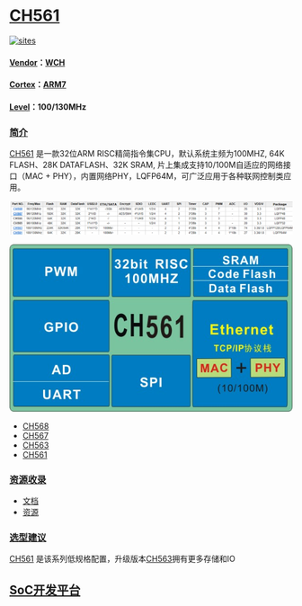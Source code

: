 ﻿# [CH561](https://github.com/sochub/CH561) 

[![sites](http://182.61.61.133/link/resources/SoC.png)](https://stop.stops.top) 

#### [Vendor](https://github.com/sochub/Vendor)：[WCH](https://github.com/sochub/WCH)
#### [Cortex](https://github.com/sochub/Cortex)：[ARM7](https://github.com/sochub/ARM)
#### [Level](https://github.com/sochub/Level)：100/130MHz 

### [简介](https://github.com/sochub/CH56/wiki) 

[CH561](https://github.com/sochub/CH561) 是一款32位ARM RISC精简指令集CPU，默认系统主频为100MHZ, 64K FLASH、28K DATAFLASH、32K SRAM, 片上集成支持10/100M自适应的网络接口（MAC + PHY），内置网络PHY，LQFP64M，可广泛应用于各种联网控制类应用。

[![sites](docs/CH56.png)](http://www.wch.cn/products/category/5.html) 

[![sites](docs/CH561.jpg)](http://www.wch.cn/products/CH561.html) 

- [CH568](https://github.com/sochub/CH568) 
- [CH567](https://github.com/sochub/CH567) 
- [CH563](https://github.com/sochub/CH563) 
- [CH561](https://github.com/sochub/CH561) 

### [资源收录](https://github.com/sochub/CH561)

- [文档](docs/)
- [资源](src/)

### [选型建议](https://github.com/sochub)

[CH561](https://github.com/sochub/CH561) 是该系列低规格配置，升级版本[CH563](https://github.com/sochub/CH563)拥有更多存储和IO

##  [SoC开发平台](http://www.qitas.cn)  



